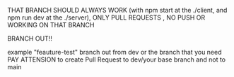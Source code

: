 THAT BRANCH SHOULD ALWAYS WORK (with npm start at the ./client, and npm run dev at the ./server), ONLY PULL REQUESTS , NO PUSH OR WORKING ON THAT BRANCH


BRANCH OUT!!

example 
"feauture-test"
branch out from dev or the branch that you need
PAY ATTENSION to create Pull Request to dev/your base branch and not to main
